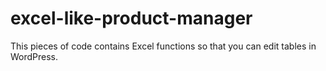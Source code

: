 # excel-like-product-manager

This pieces of code contains Excel functions so that you can edit tables in WordPress.  
